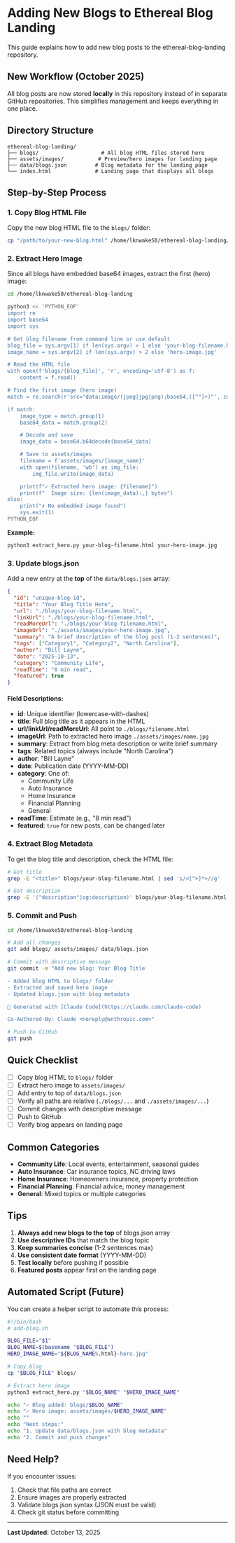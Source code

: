 # Adding New Blogs to Ethereal Blog Landing

This guide explains how to add new blog posts to the ethereal-blog-landing repository.

## New Workflow (October 2025)

All blog posts are now stored **locally** in this repository instead of in separate GitHub repositories. This simplifies management and keeps everything in one place.

## Directory Structure

```
ethereal-blog-landing/
├── blogs/                    # All blog HTML files stored here
├── assets/images/           # Preview/hero images for landing page
├── data/blogs.json         # Blog metadata for the landing page
└── index.html              # Landing page that displays all blogs
```

## Step-by-Step Process

### 1. Copy Blog HTML File

Copy the new blog HTML file to the `blogs/` folder:

```bash
cp "/path/to/your-new-blog.html" /home/lknwake50/ethereal-blog-landing/blogs/
```

### 2. Extract Hero Image

Since all blogs have embedded base64 images, extract the first (hero) image:

```bash
cd /home/lknwake50/ethereal-blog-landing

python3 << 'PYTHON_EOF'
import re
import base64
import sys

# Get blog filename from command line or use default
blog_file = sys.argv[1] if len(sys.argv) > 1 else 'your-blog-filename.html'
image_name = sys.argv[2] if len(sys.argv) > 2 else 'hero-image.jpg'

# Read the HTML file
with open(f'blogs/{blog_file}', 'r', encoding='utf-8') as f:
    content = f.read()

# Find the first image (hero image)
match = re.search(r'src="data:image/(jpeg|jpg|png);base64,([^"]+)"', content)

if match:
    image_type = match.group(1)
    base64_data = match.group(2)

    # Decode and save
    image_data = base64.b64decode(base64_data)

    # Save to assets/images
    filename = f'assets/images/{image_name}'
    with open(filename, 'wb') as img_file:
        img_file.write(image_data)

    print(f"✓ Extracted hero image: {filename}")
    print(f"  Image size: {len(image_data):,} bytes")
else:
    print("✗ No embedded image found")
    sys.exit(1)
PYTHON_EOF
```

**Example:**
```bash
python3 extract_hero.py your-blog-filename.html your-hero-image.jpg
```

### 3. Update blogs.json

Add a new entry at the **top** of the `data/blogs.json` array:

```json
{
  "id": "unique-blog-id",
  "title": "Your Blog Title Here",
  "url": "./blogs/your-blog-filename.html",
  "linkUrl": "./blogs/your-blog-filename.html",
  "readMoreUrl": "./blogs/your-blog-filename.html",
  "imageUrl": "./assets/images/your-hero-image.jpg",
  "summary": "A brief description of the blog post (1-2 sentences)",
  "tags": ["Category1", "Category2", "North Carolina"],
  "author": "Bill Layne",
  "date": "2025-10-13",
  "category": "Community Life",
  "readTime": "8 min read",
  "featured": true
}
```

#### Field Descriptions:

- **id**: Unique identifier (lowercase-with-dashes)
- **title**: Full blog title as it appears in the HTML
- **url/linkUrl/readMoreUrl**: All point to `./blogs/filename.html`
- **imageUrl**: Path to extracted hero image `./assets/images/name.jpg`
- **summary**: Extract from blog meta description or write brief summary
- **tags**: Related topics (always include "North Carolina")
- **author**: "Bill Layne"
- **date**: Publication date (YYYY-MM-DD)
- **category**: One of:
  - Community Life
  - Auto Insurance
  - Home Insurance
  - Financial Planning
  - General
- **readTime**: Estimate (e.g., "8 min read")
- **featured**: `true` for new posts, can be changed later

### 4. Extract Blog Metadata

To get the blog title and description, check the HTML file:

```bash
# Get title
grep -E "<title>" blogs/your-blog-filename.html | sed 's/<[^>]*>//g'

# Get description
grep -E '("description"|og:description)' blogs/your-blog-filename.html | head -1
```

### 5. Commit and Push

```bash
cd /home/lknwake50/ethereal-blog-landing

# Add all changes
git add blogs/ assets/images/ data/blogs.json

# Commit with descriptive message
git commit -m "Add new blog: Your Blog Title

- Added blog HTML to blogs/ folder
- Extracted and saved hero image
- Updated blogs.json with blog metadata

🤖 Generated with [Claude Code](https://claude.com/claude-code)

Co-Authored-By: Claude <noreply@anthropic.com>"

# Push to GitHub
git push
```

## Quick Checklist

- [ ] Copy blog HTML to `blogs/` folder
- [ ] Extract hero image to `assets/images/`
- [ ] Add entry to top of `data/blogs.json`
- [ ] Verify all paths are relative (`./blogs/...` and `./assets/images/...`)
- [ ] Commit changes with descriptive message
- [ ] Push to GitHub
- [ ] Verify blog appears on landing page

## Common Categories

- **Community Life**: Local events, entertainment, seasonal guides
- **Auto Insurance**: Car insurance topics, NC driving laws
- **Home Insurance**: Homeowners insurance, property protection
- **Financial Planning**: Financial advice, money management
- **General**: Mixed topics or multiple categories

## Tips

1. **Always add new blogs to the top** of blogs.json array
2. **Use descriptive IDs** that match the blog topic
3. **Keep summaries concise** (1-2 sentences max)
4. **Use consistent date format** (YYYY-MM-DD)
5. **Test locally** before pushing if possible
6. **Featured posts** appear first on the landing page

## Automated Script (Future)

You can create a helper script to automate this process:

```bash
#!/bin/bash
# add-blog.sh

BLOG_FILE="$1"
BLOG_NAME=$(basename "$BLOG_FILE")
HERO_IMAGE_NAME="${BLOG_NAME%.html}-hero.jpg"

# Copy blog
cp "$BLOG_FILE" blogs/

# Extract hero image
python3 extract_hero.py "$BLOG_NAME" "$HERO_IMAGE_NAME"

echo "✓ Blog added: blogs/$BLOG_NAME"
echo "✓ Hero image: assets/images/$HERO_IMAGE_NAME"
echo ""
echo "Next steps:"
echo "1. Update data/blogs.json with blog metadata"
echo "2. Commit and push changes"
```

## Need Help?

If you encounter issues:
1. Check that file paths are correct
2. Ensure images are properly extracted
3. Validate blogs.json syntax (JSON must be valid)
4. Check git status before committing

---

**Last Updated:** October 13, 2025
